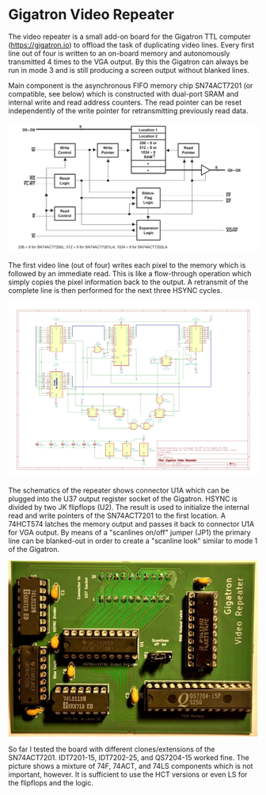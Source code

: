 # Gigatron Video Repeater

The video repeater is a small add-on board for the Gigatron TTL computer (https://gigatron.io) to offload the task of duplicating video lines. Every first line out of four is written to an on-board memory and autonomously transmitted 4 times to the VGA output. By this the Gigatron can always be run in mode 3 and is still producing a screen output without blanked lines.

Main component is the asynchronous FIFO memory chip SN74ACT7201 (or compatible, see below) which is constructed with dual-port SRAM and internal write and read address counters. The read pointer can be reset independently of the write pointer for retransmitting previously read data.

![Working principle of the asynchronous FIFO memory chip](AsynchronousFIFO.png?raw=true)

The first video line (out of four) writes each pixel to the memory which is followed by an immediate read. This is like a flow-through operation
which simply copies the pixel information back to the output.
A retransmit of the complete line is then performed for the next three HSYNC cycles.

![Video Repeater schematics](gtfifo4.png?raw=true)

The schematics of the repeater shows connector U1A which can be plugged into the U37 output register socket of the Gigatron. HSYNC is divided by two JK flipflops (U2). The result is used to initialize the internal read and write pointers of the SN74ACT7201 to the first location. A 74HCT574 latches the memory output and passes it back to connector U1A for VGA output.
By means of a "scanlines on/off" jumper (JP1) the primary line can be blanked-out in order to create a "scanline look" similar to mode 1 of the Gigatron.

![Assembled repeater](VideoRepeater.png?raw=true)

So far I tested the board with different clones/extensions of the SN74ACT7201. IDT7201-15, IDT7202-25, and QS7204-15 worked fine.
The picture shows a mixture of 74F, 74ACT, and 74LS components which is not important, however. It is sufficient to use the HCT versions or even LS for the flipflops and the logic.
